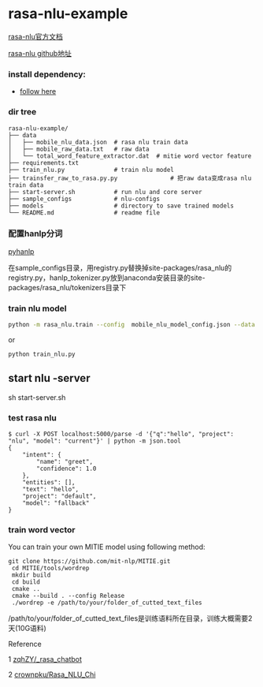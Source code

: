 # rasa-nlu-example

[rasa-nlu官方文档](https://rasa.com/docs/nlu/)

[rasa-nlu github地址](https://github.com/RasaHQ/rasa_nlu)

### install dependency:
- [follow here](https://github.com/algteam/rasabot/tree/master/rasa-nlu-example/INSTALL.md)

### dir tree
```
rasa-nlu-example/
├── data
│   ├── mobile_nlu_data.json  # rasa nlu train data
│   ├── mobile_raw_data.txt   # raw data
│   └── total_word_feature_extractor.dat  # mitie word vector feature
├── requirements.txt
├── train_nlu.py              # train nlu model
├── trainsfer_raw_to_rasa.py.py               # 把raw data变成rasa nlu train data
├── start-server.sh           # run nlu and core server
├── sample_configs            # nlu-configs
├── models                    # directory to save trained models
└── README.md                 # readme file

```

### 配置hanlp分词

[pyhanlp](https://github.com/hankcs/pyhanlp)

在sample_configs目录，用registry.py替换掉site-packages/rasa_nlu的registry.py，hanlp_tokenizer.py放到anaconda安装目录的site-packages/rasa_nlu/tokenizers目录下

### train nlu model
```bash
python -m rasa_nlu.train --config  mobile_nlu_model_config.json --data data/mobile_nlu_data.json  --path models
```
or 

    python train_nlu.py

## start nlu -server
sh start-server.sh

### test rasa nlu
```
$ curl -X POST localhost:5000/parse -d '{"q":"hello", "project": "nlu", "model": "current"}' | python -m json.tool
{
    "intent": {
        "name": "greet",
        "confidence": 1.0
    },
    "entities": [],
    "text": "hello",
    "project": "default",
    "model": "fallback"
}

```

### train word vector

You can train your own MITIE model using following method:
```
git clone https://github.com/mit-nlp/MITIE.git
 cd MITIE/tools/wordrep
 mkdir build
 cd build
 cmake ..
 cmake --build . --config Release
 ./wordrep -e /path/to/your/folder_of_cutted_text_files
```
/path/to/your/folder_of_cutted_text_files是训练语料所在目录，训练大概需要2天(10G语料)

Reference

1 [zqhZY/_rasa_chatbot](https://github.com/zqhZY/_rasa_chatbot)

2 [crownpku/Rasa_NLU_Chi](https://github.com/crownpku/Rasa_NLU_Chi)
